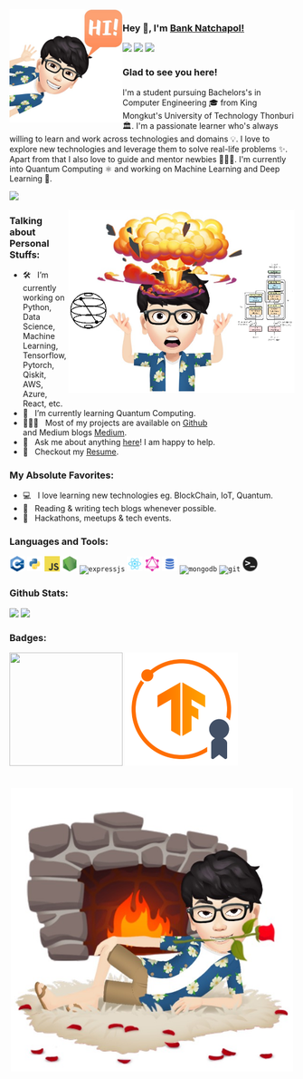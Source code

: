 <img align="left" height="200" width="200" alt="" src="https://github.com/BankNatchapol/BankNatchapol/raw/main/images/HI.jpg" />

### Hey 👋, I'm [Bank Natchapol!](https://github.com/BankNatchapol/)

<a href="https://www.linkedin.com/in/natchapol-patamawisut/"><img src="https://img.shields.io/badge/-LinkedIn-0e76a8?style=flat-square&logo=Linkedin&logoColor=white" height=21></a> 
<a href="https://blue-natchapol.medium.com/"><img src="https://img.shields.io/badge/medium-%2312100E.svg?&style=for-the-badge&logo=medium&logoColor=white" height=21></a> 
<a href="https://www.facebook.com/natchapol.patamawisut/"><img src="https://img.shields.io/badge/Facebook-1877F2?style=for-the-badge&logo=facebook&logoColor=white" height=21></a> 

### Glad to see you here! &nbsp; 

I'm a student pursuing Bachelors's in Computer Engineering 🎓 from King Mongkut's University of Technology Thonburi 🏛. I'm a passionate learner who's always willing to learn and work across technologies and domains 💡. I love to explore new technologies and leverage them to solve real-life problems ✨. Apart from that I also love to guide and mentor newbies 👨🏻‍💻. I'm currently into Quantum Computing ⚛️ and working on Machine Learning and Deep Learning 🤖.

[![](https://gitwar.herokuapp.com/badge?username=iampavangandhi&label=Gitwar%20Profile%20Score&style=for-the-badge&color=0088cc)](https://gitwar.herokuapp.com/)

<img align="right" height="323" width="400" alt="" src="https://github.com/BankNatchapol/BankNatchapol/raw/main/images/Bomb.png" />

### Talking about Personal Stuffs:

- 🛠 &nbsp; I’m currently working on Python, Data Science, <br /> Machine Learning, Tensorflow, Pytorch, Qiskit, <br />AWS, Azure, React, etc.
- 🚀 &nbsp; I’m currently learning Quantum Computing.
- 👨🏻‍💻 &nbsp; Most of my projects are available on [Github](https://github.com/BankNatchapol) <br /> and Medium blogs [Medium](https://blue-natchapol.medium.com/).
- 💬 &nbsp; Ask me about anything [here](https://github.com/BankNatchapol/BankNatchapol/issues/1)! I am happy to help.
- 📝 &nbsp; Checkout my [Resume](https://github.com/iampavangandhi/iampavangandhi/blob/master/resume.pdf).

### My Absolute Favorites:

- 💻 &nbsp; I love learning new technologies eg. BlockChain, IoT, Quantum.
- 📰 &nbsp; Reading & writing tech blogs whenever possible.
- 🍕 &nbsp; Hackathons, meetups & tech events.

### Languages and Tools:

<code><img height="27" src="https://raw.githubusercontent.com/github/explore/80688e429a7d4ef2fca1e82350fe8e3517d3494d/topics/cpp/cpp.png" alt="cpp"></code>
<code><img height="27" src="https://raw.githubusercontent.com/github/explore/80688e429a7d4ef2fca1e82350fe8e3517d3494d/topics/python/python.png" alt="python"></code>
<code><img height="27" src="https://raw.githubusercontent.com/github/explore/80688e429a7d4ef2fca1e82350fe8e3517d3494d/topics/javascript/javascript.png" alt="javascript"></code>
<code><img height="27" src="https://raw.githubusercontent.com/github/explore/80688e429a7d4ef2fca1e82350fe8e3517d3494d/topics/nodejs/nodejs.png" alt="nodejs"></code>
<code><img height="27" src="https://devicons.github.io/devicon/devicon.git/icons/express/express-original.svg" alt="expressjs"></code>
<code><img height="27" src="https://raw.githubusercontent.com/github/explore/80688e429a7d4ef2fca1e82350fe8e3517d3494d/topics/react/react.png" alt="react"></code>
<code><img height="27" src="https://raw.githubusercontent.com/github/explore/80688e429a7d4ef2fca1e82350fe8e3517d3494d/topics/graphql/graphql.png" alt="graphql"></code>
<code><img height="27" src="https://raw.githubusercontent.com/github/explore/80688e429a7d4ef2fca1e82350fe8e3517d3494d/topics/sql/sql.png" alt="sql"></code>
<code><img height="27" src="https://encrypted-tbn0.gstatic.com/images?q=tbn%3AANd9GcSTTzPAw-55ssm1Im594xYZ9eRQu2JylrkYLg&usqp=CAU" alt="mongodb"></code>
<code><img height="27" src="https://devicons.github.io/devicon/devicon.git/icons/git/git-original.svg" alt="git"></code>
<code><img height="27" src="https://raw.githubusercontent.com/github/explore/80688e429a7d4ef2fca1e82350fe8e3517d3494d/topics/terminal/terminal.png" alt="terminal"></code>

<!--
<code><img height="25" src="https://raw.githubusercontent.com/github/explore/80688e429a7d4ef2fca1e82350fe8e3517d3494d/topics/sass/sass.png" alt="sass"></code>
-->

### Github Stats:
<div>
<img height="180em" src="https://github-readme-stats.vercel.app/api?username=BankNatchapol&show_icons=true&hide_border=true&&count_private=true&include_all_commits=true" />
<img height="180em" src="https://github-readme-stats.vercel.app/api/top-langs/?username=BankNatchapol&exclude_repo=KNN-Image-Classification&show_icons=true&hide_border=true&layout=compact&langs_count=8"/>
</div>

### Badges:
<div>

<img align="center" height="200" width="200" alt="" src="https://images.youracclaim.com/images/6a254dad-77e5-4e71-8049-94e5c7a15981/azure-fundamentals-600x600.png" />
<img align="center" height="200" width="200" alt="" src="https://github.com/BankNatchapol/BankNatchapol/raw/main/images/Tensorflow.png" />

</div>

#
<div align="center">

<img align="center" height="500" width="500" alt="" src="https://github.com/BankNatchapol/BankNatchapol/raw/main/images/Ending.jpg" />

</div>

